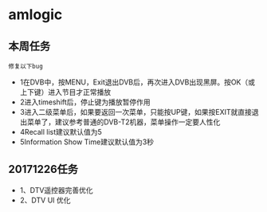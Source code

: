 # amlogic<br>
## 本周任务<br>
`修复以下bug`<br>
* 1在DVB中，按MENU，Exit退出DVB后，再次进入DVB出现黑屏。按OK（或上下键）进入节目才正常播放 <br>
* 2进入timeshift后，停止键为播放暂停作用 <br>
* 3进入二级菜单后，如果要返回一次菜单，只能按UP键，如果按EXIT就直接退出菜单了，建议参考普通的DVB-T2机器，菜单操作一定要人性化 <br>
* 4Recall list建议默认值为5 <br>
* 5Information Show Time建议默认值为3秒 <br>

## 20171226任务<br>

* 1、DTV遥控器完善优化 <br>
* 2、DTV UI 优化 <br>
